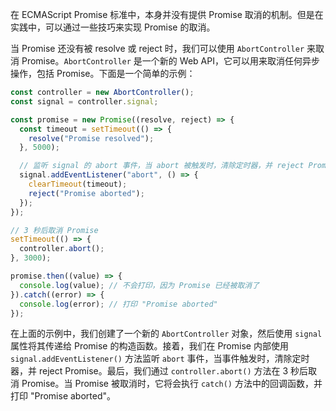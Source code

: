 在 ECMAScript Promise 标准中，本身并没有提供 Promise 取消的机制。但是在实践中，可以通过一些技巧来实现 Promise 的取消。

当 Promise 还没有被 resolve 或 reject 时，我们可以使用 `AbortController` 来取消 Promise。`AbortController` 是一个新的 Web API，它可以用来取消任何异步操作，包括 Promise。下面是一个简单的示例：

```javascript
const controller = new AbortController();
const signal = controller.signal;

const promise = new Promise((resolve, reject) => {
  const timeout = setTimeout(() => {
    resolve("Promise resolved");
  }, 5000);

  // 监听 signal 的 abort 事件，当 abort 被触发时，清除定时器，并 reject Promise
  signal.addEventListener("abort", () => {
    clearTimeout(timeout);
    reject("Promise aborted");
  });
});

// 3 秒后取消 Promise
setTimeout(() => {
  controller.abort();
}, 3000);

promise.then((value) => {
  console.log(value); // 不会打印，因为 Promise 已经被取消了
}).catch((error) => {
  console.log(error); // 打印 "Promise aborted"
});
```

在上面的示例中，我们创建了一个新的 `AbortController` 对象，然后使用 `signal` 属性将其传递给 Promise 的构造函数。接着，我们在 Promise 内部使用 `signal.addEventListener()` 方法监听 `abort` 事件，当事件触发时，清除定时器，并 reject Promise。最后，我们通过 `controller.abort()` 方法在 3 秒后取消 Promise。当 Promise 被取消时，它将会执行 `catch()` 方法中的回调函数，并打印 "Promise aborted"。
